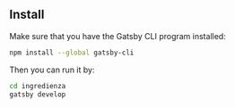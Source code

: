 ## Install

Make sure that you have the Gatsby CLI program installed:
```sh
npm install --global gatsby-cli
```

Then you can run it by:
```sh
cd ingredienza
gatsby develop
```
